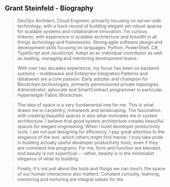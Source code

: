 ## Grant Steinfeld - Biography


> DevOps Architect, Cloud Engineer, primarily focusing on server-side technology, with a track record of building elegant yet robust spaces for scalable systems and collaborative innovation. I'm curious tinkerer, with experience in scalable architecture and breadth in all things technology and frameworks. Strong agile software design and development skills focusing on languages: Python, PowerShell, C#, TypeScript and JavaScript. Adept as an individual contributor as well as leading, managing and mentoring development teams.


> With over two decades experience, my focus has been on backend systems – middleware and Enterprise Integration Patterns and databases are a core passion.  Early adopter and champion for Blockchain technologies, primarily permissioned private topologies. Administrator, advocate and SmartContract programmer in particular, Hyperledger Fabric Blockchain.


> The idea of space is a very fundamental one for me. This is what draws me to carpentry, metalwork and landscaping. The fascination with creating beautiful spaces is also what motivates me in system architecture. I believe that good system architecture creates beautiful spaces for elegant engineering. When I build developer productivity tools, I am not just designing for efficiency; I pay great attention to the elegance of the tool, which others might find menial. I truly take pride in building actually useful developer productivity tools, even if they are command line programs. For me, form and function are blended, and beauty is not superficial -- rather, beauty is in the minimialist elegance of what its building. 

> Finally, it's not just about the tools and things we can touch; the space of our human interactions also matters. Constant curiosity, learning, mentoring and nurturing are integral values for me.



